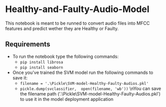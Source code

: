 # Healthy-and-Faulty-Audio-Model
This notebook is meant to be runned to convert audio files into MFCC features and predict wether they are Healthy or Faulty.
## Requirements
- To run the notebook type the following commands:
	- ```pip install librosa```
	- ```pip install seaborn```
- Once you've trained the SVM model run the following commands to save it:
	- ```filename = '.\Pickle\SVM-model-Healthy-Faulty-Audios.pkl'```
	- ```pickle.dump(svclassifier,  open(filename, 'wb'))```
\nYou can save the filename path ('.\Pickle\SVM-model-Healthy-Faulty-Audios.pkl') to use it in the model deployment application


